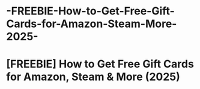# -FREEBIE-How-to-Get-Free-Gift-Cards-for-Amazon-Steam-More-2025-
# [FREEBIE] How to Get Free Gift Cards for Amazon, Steam &amp; More (2025)
